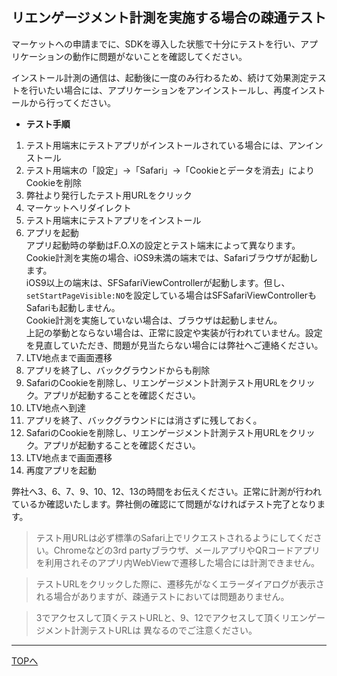 ## リエンゲージメント計測を実施する場合の疎通テスト

マーケットへの申請までに、SDKを導入した状態で十分にテストを行い、アプリケーションの動作に問題がないことを確認してください。

インストール計測の通信は、起動後に一度のみ行わるため、続けて効果測定テストを行いたい場合には、アプリケーションをアンインストールし、再度インストールから行ってください。

* **テスト手順**


1. テスト用端末にテストアプリがインストールされている場合には、アンインストール
1. テスト用端末の「設定」→「Safari」→「Cookieとデータを消去」によりCookieを削除
1. 弊社より発行したテスト用URLをクリック
1. マーケットへリダイレクト
1. テスト用端末にテストアプリをインストール<br />
1. アプリを起動<br />
アプリ起動時の挙動はF.O.Xの設定とテスト端末によって異なります。<br />
Cookie計測を実施の場合、iOS9未満の端末では、Safariブラウザが起動します。<br />
iOS9以上の端末は、SFSafariViewControllerが起動します。但し、`setStartPageVisible:NO`を設定している場合はSFSafariViewControllerもSafariも起動しません。<br />
Cookie計測を実施していない場合は、ブラウザは起動しません。<br />
上記の挙動とならない場合は、正常に設定や実装が行われていません。設定を見直していただき、問題が見当たらない場合には弊社へご連絡ください。<br />
1. LTV地点まで画面遷移<br />
1. アプリを終了し、バックグラウンドからも削除<br />
1. SafariのCookieを削除し、リエンゲージメント計測テスト用URLをクリック。アプリが起動することを確認ください。
1. LTV地点へ到達
1. アプリを終了、バックグラウンドには消さずに残しておく。
1. SafariのCookieを削除し、リエンゲージメント計測テスト用URLをクリック。アプリが起動することを確認ください。
1. LTV地点まで画面遷移
1. 再度アプリを起動

弊社へ3、6、7、9、10、12、13の時間をお伝えください。正常に計測が行われているか確認いたします。弊社側の確認にて問題がなければテスト完了となります。

> テスト用URLは必ず標準のSafari上でリクエストされるようにしてください。Chromeなどの3rd partyブラウザ、メールアプリやQRコードアプリを利用されそのアプリ内WebViewで遷移した場合には計測できません。

> テストURLをクリックした際に、遷移先がなくエラーダイアログが表示される場合がありますが、疎通テストにおいては問題ありません。

> 3でアクセスして頂くテストURLと、9、12でアクセスして頂くリエンゲージメント計測テストURLは
異なるのでご注意ください。


---
[TOPへ](/lang/ja/README.md)
